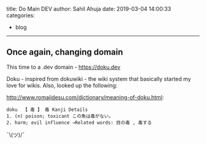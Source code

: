 title: Do Main DEV
author: Sahil Ahuja
date: 2019-03-04 14:00:33
categories:
  - blog
---
## Once again, changing domain

This time to a .dev domain - https://doku.dev

Doku - inspired from dokuwiki - the wiki system that basically started my love for wikis.
Also, looked up the following:

http://www.romajidesu.com/dictionary/meaning-of-doku.html:
```
doku  【 毒 】 毒 Kanji Details
1. (n) poison; toxicant この魚は毒がない。 
2. harm; evil influence →Related words: 目の毒 , 毒する
```

¯\\(ツ)/¯

